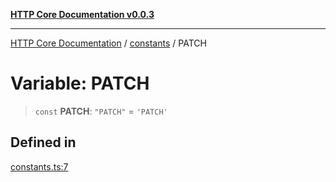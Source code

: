 [**HTTP Core Documentation v0.0.3**](../../README.md)

***

[HTTP Core Documentation](../../modules.md) / [constants](../README.md) / PATCH

# Variable: PATCH

> `const` **PATCH**: `"PATCH"` = `'PATCH'`

## Defined in

[constants.ts:7](https://github.com/stonemjs/http-core/blob/33a82b77e98ade423889148c13f25ccd40b75c8a/src/constants.ts#L7)
